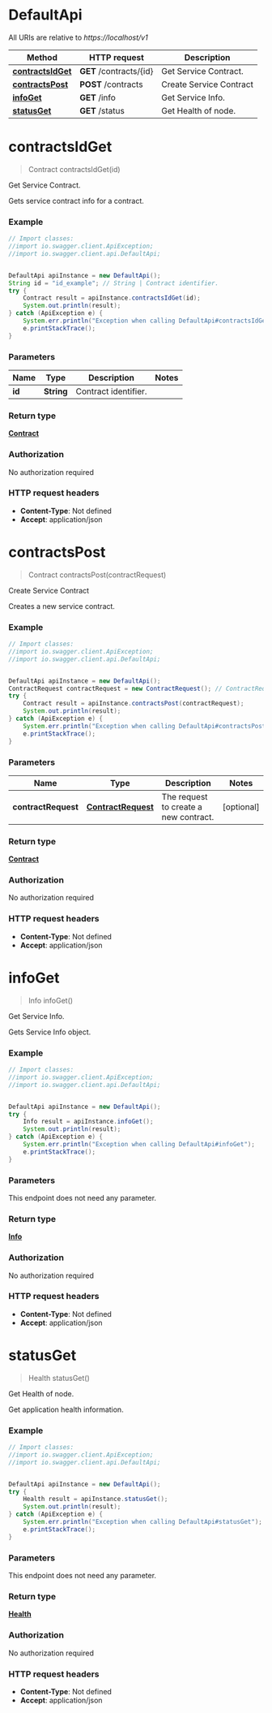 # DefaultApi

All URIs are relative to *https://localhost/v1*

Method | HTTP request | Description
------------- | ------------- | -------------
[**contractsIdGet**](DefaultApi.md#contractsIdGet) | **GET** /contracts/{id} | Get Service Contract.
[**contractsPost**](DefaultApi.md#contractsPost) | **POST** /contracts | Create Service Contract
[**infoGet**](DefaultApi.md#infoGet) | **GET** /info | Get Service Info.
[**statusGet**](DefaultApi.md#statusGet) | **GET** /status | Get Health of node.


<a name="contractsIdGet"></a>
# **contractsIdGet**
> Contract contractsIdGet(id)

Get Service Contract.

Gets service contract info for a contract.

### Example
```java
// Import classes:
//import io.swagger.client.ApiException;
//import io.swagger.client.api.DefaultApi;


DefaultApi apiInstance = new DefaultApi();
String id = "id_example"; // String | Contract identifier.
try {
    Contract result = apiInstance.contractsIdGet(id);
    System.out.println(result);
} catch (ApiException e) {
    System.err.println("Exception when calling DefaultApi#contractsIdGet");
    e.printStackTrace();
}
```

### Parameters

Name | Type | Description  | Notes
------------- | ------------- | ------------- | -------------
 **id** | **String**| Contract identifier. |

### Return type

[**Contract**](Contract.md)

### Authorization

No authorization required

### HTTP request headers

 - **Content-Type**: Not defined
 - **Accept**: application/json

<a name="contractsPost"></a>
# **contractsPost**
> Contract contractsPost(contractRequest)

Create Service Contract

Creates a new service contract.

### Example
```java
// Import classes:
//import io.swagger.client.ApiException;
//import io.swagger.client.api.DefaultApi;


DefaultApi apiInstance = new DefaultApi();
ContractRequest contractRequest = new ContractRequest(); // ContractRequest | The request to create a new contract.
try {
    Contract result = apiInstance.contractsPost(contractRequest);
    System.out.println(result);
} catch (ApiException e) {
    System.err.println("Exception when calling DefaultApi#contractsPost");
    e.printStackTrace();
}
```

### Parameters

Name | Type | Description  | Notes
------------- | ------------- | ------------- | -------------
 **contractRequest** | [**ContractRequest**](ContractRequest.md)| The request to create a new contract. | [optional]

### Return type

[**Contract**](Contract.md)

### Authorization

No authorization required

### HTTP request headers

 - **Content-Type**: Not defined
 - **Accept**: application/json

<a name="infoGet"></a>
# **infoGet**
> Info infoGet()

Get Service Info.

Gets Service Info object.

### Example
```java
// Import classes:
//import io.swagger.client.ApiException;
//import io.swagger.client.api.DefaultApi;


DefaultApi apiInstance = new DefaultApi();
try {
    Info result = apiInstance.infoGet();
    System.out.println(result);
} catch (ApiException e) {
    System.err.println("Exception when calling DefaultApi#infoGet");
    e.printStackTrace();
}
```

### Parameters
This endpoint does not need any parameter.

### Return type

[**Info**](Info.md)

### Authorization

No authorization required

### HTTP request headers

 - **Content-Type**: Not defined
 - **Accept**: application/json

<a name="statusGet"></a>
# **statusGet**
> Health statusGet()

Get Health of node.

Get application health information.

### Example
```java
// Import classes:
//import io.swagger.client.ApiException;
//import io.swagger.client.api.DefaultApi;


DefaultApi apiInstance = new DefaultApi();
try {
    Health result = apiInstance.statusGet();
    System.out.println(result);
} catch (ApiException e) {
    System.err.println("Exception when calling DefaultApi#statusGet");
    e.printStackTrace();
}
```

### Parameters
This endpoint does not need any parameter.

### Return type

[**Health**](Health.md)

### Authorization

No authorization required

### HTTP request headers

 - **Content-Type**: Not defined
 - **Accept**: application/json

